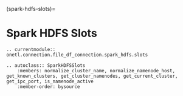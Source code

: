 (spark-hdfs-slots)=

# Spark HDFS Slots

```{eval-rst}
.. currentmodule:: onetl.connection.file_df_connection.spark_hdfs.slots
```

```{eval-rst}
.. autoclass:: SparkHDFSSlots
    :members: normalize_cluster_name, normalize_namenode_host, get_known_clusters, get_cluster_namenodes, get_current_cluster, get_ipc_port, is_namenode_active
    :member-order: bysource
```
